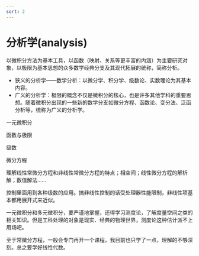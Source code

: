 ```yaml
---
sort: 2
---
```

# 分析学(analysis)

以微积分方法为基本工具，以函数（映射、关系等更丰富的内涵）为主要研究对象，以极限为基本思想的众多数学经典分支及其现代拓展的统称，简称分析。

- 狭义的分析学——数学分析：以微分学、积分学、级数论、实数理论为其基本内容。
- 广义的分析学：极限的概念不仅是微积分的核心，也是许多其他学科的重要思想。随着微积分出现的一些新的数学分支如微分方程、函数论、变分法、泛函分析等，统称为广义的分析学。

一元微积分

函数与极限

级数

微分方程

理解线性常微分方程和非线性常微分方程的特点；相空间；线性微分方程的解析解；数值解法……

控制里面用到各种级数的应用。搞非线性控制的话受处理器性能限制，非线性项基本都用展开式来近似。

一元微积分和多元微积分，要严谨地掌握，还得学习测度论，了解度量空间之类的相关知识。但是工科处理的对象是现实、经典的物理世界，测度论这种估计派不上用场吧。

至于常微分方程，一般会专门再开一个课程，我目前也只学了一点，理解的不够深刻。总之要学好线性代数。


